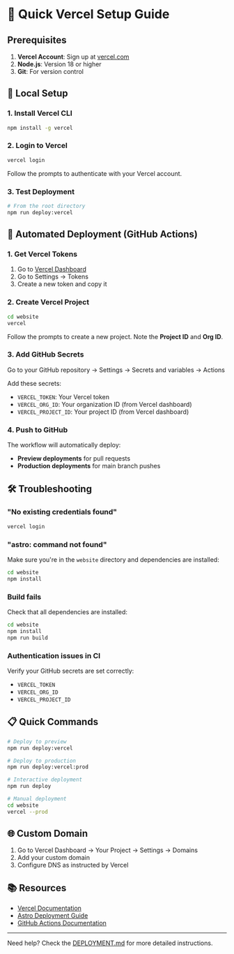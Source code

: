 # 🚀 Quick Vercel Setup Guide

## Prerequisites

1. **Vercel Account**: Sign up at [vercel.com](https://vercel.com)
2. **Node.js**: Version 18 or higher
3. **Git**: For version control

## 🔧 Local Setup

### 1. Install Vercel CLI
```bash
npm install -g vercel
```

### 2. Login to Vercel
```bash
vercel login
```
Follow the prompts to authenticate with your Vercel account.

### 3. Test Deployment
```bash
# From the root directory
npm run deploy:vercel
```

## 🤖 Automated Deployment (GitHub Actions)

### 1. Get Vercel Tokens

1. Go to [Vercel Dashboard](https://vercel.com/dashboard)
2. Go to Settings → Tokens
3. Create a new token and copy it

### 2. Create Vercel Project

```bash
cd website
vercel
```
Follow the prompts to create a new project. Note the **Project ID** and **Org ID**.

### 3. Add GitHub Secrets

Go to your GitHub repository → Settings → Secrets and variables → Actions

Add these secrets:
- `VERCEL_TOKEN`: Your Vercel token
- `VERCEL_ORG_ID`: Your organization ID (from Vercel dashboard)
- `VERCEL_PROJECT_ID`: Your project ID (from Vercel dashboard)

### 4. Push to GitHub

The workflow will automatically deploy:
- **Preview deployments** for pull requests
- **Production deployments** for main branch pushes

## 🛠️ Troubleshooting

### "No existing credentials found"
```bash
vercel login
```

### "astro: command not found"
Make sure you're in the `website` directory and dependencies are installed:
```bash
cd website
npm install
```

### Build fails
Check that all dependencies are installed:
```bash
cd website
npm install
npm run build
```

### Authentication issues in CI
Verify your GitHub secrets are set correctly:
- `VERCEL_TOKEN`
- `VERCEL_ORG_ID` 
- `VERCEL_PROJECT_ID`

## 📋 Quick Commands

```bash
# Deploy to preview
npm run deploy:vercel

# Deploy to production
npm run deploy:vercel:prod

# Interactive deployment
npm run deploy

# Manual deployment
cd website
vercel --prod
```

## 🌐 Custom Domain

1. Go to Vercel Dashboard → Your Project → Settings → Domains
2. Add your custom domain
3. Configure DNS as instructed by Vercel

## 📚 Resources

- [Vercel Documentation](https://vercel.com/docs)
- [Astro Deployment Guide](https://docs.astro.build/en/guides/deploy/vercel/)
- [GitHub Actions Documentation](https://docs.github.com/en/actions)

---

Need help? Check the [DEPLOYMENT.md](./DEPLOYMENT.md) for more detailed instructions.